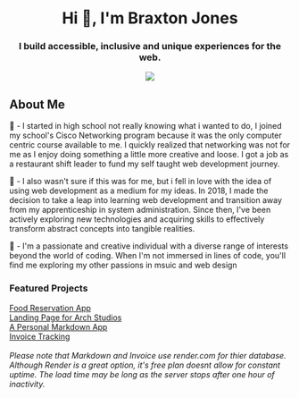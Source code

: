 <h1 align="center">Hi 👋, I'm Braxton Jones</h1>
<h3 align="center">I build accessible, inclusive and unique experiences for the web.</h3>
<p align="center">
  <a href="https://skillicons.dev">
    <img src="https://skillicons.dev/icons?i=react,css,figma,nodejs,vscode,webpack,vite,sass,postman,mongodb" />
  </a>
</p>

## About Me
💫 - I started in high school not really knowing what i wanted to do, 
I joined my school's Cisco Networking program because it was the 
only computer centric course available to me. I quickly realized 
that networking was not for me as I enjoy doing something a 
little more creative and loose. I got a job as a restaurant 
shift leader to fund my self taught web development journey. <br>

💫 - I also wasn't sure if this was for me, but i fell in love with the idea of using web development as a medium for my ideas.
In 2018, I made the decision to take a leap into learning web development and transition away from my apprenticeship in 
system administration. Since then, I've been actively exploring new technologies and acquiring skills to effectively transform abstract concepts into tangible realities. 

💫 - I'm a passionate and creative individual with a diverse range of interests beyond the world of coding. When I'm not immersed in lines of code, you'll find me exploring my other passions in msuic and web design



### Featured Projects
<a href="https://app.netlify.com/sites/braxton-dine-reservation/">Food Reservation App</a> 
<br>
<a href="https://app.netlify.com/sites/arch-studios-landing-page/">Landing Page for Arch Studios</a> 
<br>
<a href="https://app.netlify.com/sites/braxton-markdown-app/">A Personal Markdown App</a>
<br>
<a href="https://app.netlify.com/sites/invoice-app-brx/">Invoice Tracking</a>
<br>
<br>
*Please note that Markdown and Invoice use render.com for thier database. Although Render is a great option, it's free plan doesnt allow for constant uptime. The load time may be long as the server stops after one hour of inactivity.*


